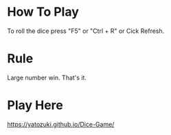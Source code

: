 # How To Play
To roll the dice press "F5" or "Ctrl + R" or Cick Refresh.
# Rule
Large number win. That's it.
# Play Here
https://yatozuki.github.io/Dice-Game/
